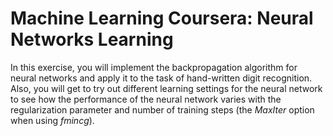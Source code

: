 # Machine Learning Coursera: Neural Networks Learning

In this exercise, you will implement the backpropagation algorithm for neural networks 
and apply it to the task of hand-written digit recognition. Also, you will get to try out 
different learning settings for the neural network to see how the performance of the neural network
varies with the regularization parameter and number of training steps (the *MaxIter* option when using *fmincg*).


